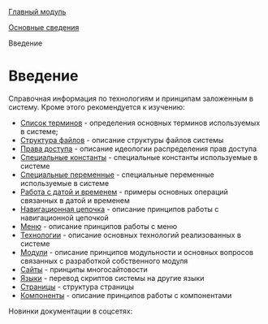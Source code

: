 [Главный модуль](/api_help/main/index.php)

[Основные сведения](/api_help/main/general/index.php)

Введение

Введение
========

Справочная информация по технологиям и принципам заложенным в систему. Кроме этого рекомендуется к изучению:

* [Список терминов](http://dev.1c-bitrix.ru/learning/course/index.php?COURSE_ID=43&LESSON_ID=2833) - определения основных терминов используемых в системе;
* [Структура файлов](http://dev.1c-bitrix.ru/learning/course/index.php?COURSE_ID=43&LESSON_ID=2287) - описание структуры файлов системы
* [Права доступа](http://dev.1c-bitrix.ru/learning/course/index.php?COURSE_ID=43&LESSON_ID=2819) - описание идеологии распределения прав доступа
* [Специальные константы](/api_help/main/general/constants.php) - специальные константы используемые в системе
* [Специальные переменные](/api_help/main/general/magic_vars.php) - специальные переменные используемые в системе
* [Работа с датой и временем](/api_help/main/general/date_time.php) - примеры основных операций связанных в датой и временем
* [Навигационная цепочка](http://dev.1c-bitrix.ru/learning/course/index.php?COURSE_ID=43&CHAPTER_ID=04927) - описание принципов работы с навигационной цепочкой
* [Меню](http://dev.1c-bitrix.ru/learning/course/index.php?COURSE_ID=43&CHAPTER_ID=04708) - описание принципов работы с меню
* [Технологии](/api_help/main/general/technology.php) - описание основных технологий реализованных в системе
* [Модули](http://dev.1c-bitrix.ru/learning/course/index.php?COURSE_ID=43&CHAPTER_ID=04609&LESSON_PATH=3913.4609) - описание принципов модульности и основных вопросов связанных с разработкой собственного модуля
* [Сайты](http://dev.1c-bitrix.ru/learning/course/index.php?COURSE_ID=43&CHAPTER_ID=04773) - принципы многосайтовости
* [Языки](/api_help/main/general/lang/index.php) - перевод скриптов системы на другие языки
* [Страницы](http://dev.1c-bitrix.ru/learning/course/index.php?COURSE_ID=43&LESSON_ID=2814) - структура страницы
* [Компоненты](http://dev.1c-bitrix.ru/learning/course/index.php?COURSE_ID=43&CHAPTER_ID=04565) - описание принципов работы с компонентами

Новинки документации в соцсетях: